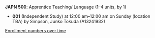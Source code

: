 **JAPN 500**: Apprentice Teaching/ Language (1–4 units, by 1)

- **001** (Independent Study) at 12:00 am–12:00 am on Sunday (location TBA) by Simpson, Junko Tokuda (A13241932)

[Enrollment numbers over time](./JAPN500.tsv)
